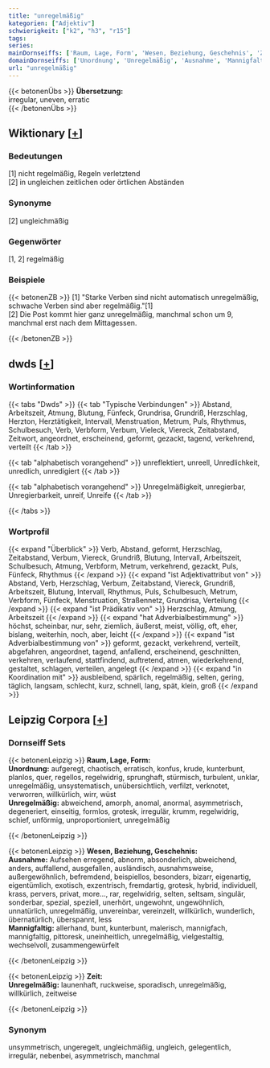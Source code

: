 ```yaml
---
title: "unregelmäßig"
kategorien: ["Adjektiv"]
schwierigkeit: ["k2", "h3", "r15"]
tags:
series:
mainDornseiffs: ['Raum, Lage, Form', 'Wesen, Beziehung, Geschehnis', 'Zeit']
domainDornseiffs: ['Unordnung', 'Unregelmäßig', 'Ausnahme', 'Mannigfaltig']
url: "unregelmäßig"
---
```


{{< betonenÜbs >}}
**Übersetzung:**  
irregular, uneven, erratic  
{{< /betonenÜbs >}}

## Wiktionary [[+](https://de.wiktionary.org/wiki/unregelmäßig)]

### Bedeutungen
[1] nicht regelmäßig, Regeln verletztend  
[2] in ungleichen zeitlichen oder örtlichen Abständen  

### Synonyme
[2] ungleichmäßig  

### Gegenwörter
[1, 2] regelmäßig  

### Beispiele
{{< betonenZB >}}
[1] "Starke Verben sind nicht automatisch unregelmäßig, schwache Verben sind aber regelmäßig."[1]  
[2] Die Post kommt hier ganz unregelmäßig, manchmal schon um 9, manchmal erst nach dem Mittagessen.  

{{< /betonenZB >}}


## dwds [[+](https://www.dwds.de/wb/unregelmäßig)]

### Wortinformation
{{< tabs "Dwds" >}}
{{< tab "Typische Verbindungen" >}}
Abstand, Arbeitszeit, Atmung, Blutung, Fünfeck, Grundrisa, Grundriß, Herzschlag, Herzton, Herztätigkeit, Intervall, Menstruation, Metrum, Puls, Rhythmus, Schulbesuch, Verb, Verbform, Verbum, Vieleck, Viereck, Zeitabstand, Zeitwort, angeordnet, erscheinend, geformt, gezackt, tagend, verkehrend, verteilt
{{< /tab >}}

{{< tab "alphabetisch vorangehend" >}}
unreflektiert, unreell, Unredlichkeit, unredlich, unredigiert
{{< /tab >}}

{{< tab "alphabetisch vorangehend" >}}
Unregelmäßigkeit, unregierbar, Unregierbarkeit, unreif, Unreife
{{< /tab >}}

{{< /tabs >}}

### Wortprofil
{{< expand "Überblick" >}} Verb, Abstand, geformt, Herzschlag, Zeitabstand, Verbum, Viereck, Grundriß, Blutung, Intervall, Arbeitszeit, Schulbesuch, Atmung, Verbform, Metrum, verkehrend, gezackt, Puls, Fünfeck, Rhythmus {{< /expand >}}
{{< expand "ist Adjektivattribut von" >}} Abstand, Verb, Herzschlag, Verbum, Zeitabstand, Viereck, Grundriß, Arbeitszeit, Blutung, Intervall, Rhythmus, Puls, Schulbesuch, Metrum, Verbform, Fünfeck, Menstruation, Straßennetz, Grundrisa, Verteilung {{< /expand >}}
{{< expand "ist Prädikativ von" >}} Herzschlag, Atmung, Arbeitszeit {{< /expand >}}
{{< expand "hat Adverbialbestimmung" >}} höchst, scheinbar, nur, sehr, ziemlich, äußerst, meist, völlig, oft, eher, bislang, weiterhin, noch, aber, leicht {{< /expand >}}
{{< expand "ist Adverbialbestimmung von" >}} geformt, gezackt, verkehrend, verteilt, abgefahren, angeordnet, tagend, anfallend, erscheinend, geschnitten, verkehren, verlaufend, stattfindend, auftretend, atmen, wiederkehrend, gestaltet, schlagen, verteilen, angelegt {{< /expand >}}
{{< expand "in Koordination mit" >}} ausbleibend, spärlich, regelmäßig, selten, gering, täglich, langsam, schlecht, kurz, schnell, lang, spät, klein, groß {{< /expand >}}

## Leipzig Corpora [[+](https://corpora.uni-leipzig.de/en/res?word=unregelmäßig&corpusId=deu_newscrawl-public_2018)]

### Dornseiff Sets
{{< betonenLeipzig >}}
**Raum, Lage, Form:**  
**Unordnung:** aufgeregt, chaotisch, erratisch, konfus, krude, kunterbunt, planlos, quer, regellos, regelwidrig, sprunghaft, stürmisch, turbulent, unklar, unregelmäßig, unsystematisch, unübersichtlich, verfilzt, verknotet, verworren, willkürlich, wirr, wüst  
**Unregelmäßig:** abweichend, amorph, anomal, anormal, asymmetrisch, degeneriert, einseitig, formlos, grotesk, irregulär, krumm, regelwidrig, schief, unförmig, unproportioniert, unregelmäßig  

{{< /betonenLeipzig >}}


{{< betonenLeipzig >}}
**Wesen, Beziehung, Geschehnis:**  
**Ausnahme:** Aufsehen erregend, abnorm, absonderlich, abweichend, anders, auffallend, ausgefallen, ausländisch, ausnahmsweise, außergewöhnlich, befremdend, beispiellos, besonders, bizarr, eigenartig, eigentümlich, exotisch, exzentrisch, fremdartig, grotesk, hybrid, individuell, krass, pervers, privat, more..., rar, regelwidrig, selten, seltsam, singulär, sonderbar, spezial, speziell, unerhört, ungewohnt, ungewöhnlich, unnatürlich, unregelmäßig, unvereinbar, vereinzelt, willkürlich, wunderlich, übernatürlich, überspannt, less  
**Mannigfaltig:** allerhand, bunt, kunterbunt, malerisch, mannigfach, mannigfaltig, pittoresk, uneinheitlich, unregelmäßig, vielgestaltig, wechselvoll, zusammengewürfelt  

{{< /betonenLeipzig >}}


{{< betonenLeipzig >}}
**Zeit:**  
**Unregelmäßig:** launenhaft, ruckweise, sporadisch, unregelmäßig, willkürlich, zeitweise  

{{< /betonenLeipzig >}}

### Synonym
unsymmetrisch, ungeregelt, ungleichmäßig, ungleich, gelegentlich, irregulär, nebenbei, asymmetrisch, manchmal

